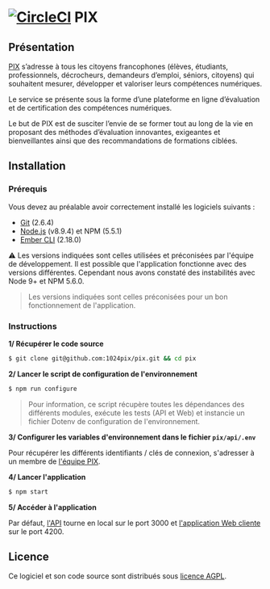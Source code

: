 [![CircleCI](https://circleci.com/gh/1024pix/pix/tree/dev.svg?style=shield&circle-token=:circle-token)](https://circleci.com/gh/1024pix/pix) PIX
===

Présentation
------------

[PIX](https://pix.fr) s’adresse à tous les citoyens francophones (élèves, étudiants, professionnels, décrocheurs, demandeurs d’emploi, séniors, citoyens) qui souhaitent mesurer, développer et valoriser leurs compétences numériques.

Le service se présente sous la forme d’une plateforme en ligne d’évaluation et de certification des compétences numériques.

Le but de PIX est de susciter l’envie de se former tout au long de la vie en proposant des méthodes d’évaluation innovantes, exigeantes et bienveillantes ainsi que des recommandations de formations ciblées.

Installation
------------

### Prérequis

Vous devez au préalable avoir correctement installé les logiciels suivants :

* [Git](http://git-scm.com/) (2.6.4)
* [Node.js](http://nodejs.org/) (v8.9.4) et NPM (5.5.1)
* [Ember CLI](http://ember-cli.com/) (2.18.0)

⚠️ Les versions indiquées sont celles utilisées et préconisées par l'équipe de développement. Il est possible que l'application fonctionne avec des versions différentes. Cependant nous avons constaté des instabilités avec Node 9+ et NPM 5.6.0. 

> Les versions indiquées sont celles préconisées pour un bon fonctionnement de l'application.

### Instructions

**1/ Récupérer le code source**

```bash
$ git clone git@github.com:1024pix/pix.git && cd pix
```

**2/ Lancer le script de configuration de l'environnement**

```bash
$ npm run configure
```

> Pour information, ce script récupère toutes les dépendances des différents modules, exécute les tests (API et Web) et instancie un fichier Dotenv de configuration de l'environnement.

**3/ Configurer les variables d'environnement dans le fichier `pix/api/.env`**

Pour récupérer les différents identifiants / clés de connexion, s'adresser à un membre de [l'équipe PIX](https://github.com/orgs/1024pix/teams/pix).


**4/ Lancer l'application**

```bash
$ npm start
```

**5/ Accéder à l'application**

Par défaut, [l'API](http://localhost:3000) tourne en local sur le port 3000 et [l'application Web cliente](http://localhost:4200) sur le port 4200.

Licence
-------

Ce logiciel et son code source sont distribués sous [licence AGPL](https://www.gnu.org/licenses/why-affero-gpl.fr.html).

